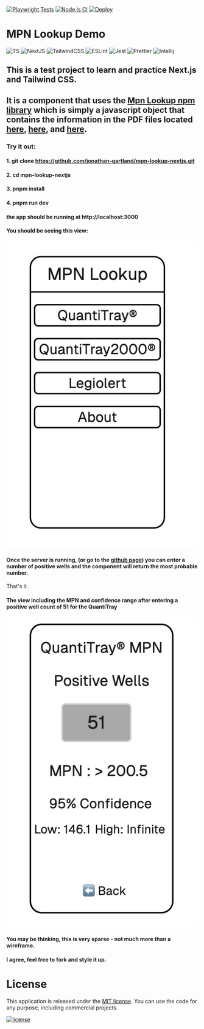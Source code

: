[![Playwright Tests](https://github.com/jonathan-gartland/mpn-lookup-nextjs/actions/workflows/playwright.yml/badge.svg?branch=development)](https://github.com/jonathan-gartland/mpn-lookup-nextjs/actions/workflows/playwright.yml) 
[![Node.js CI](https://github.com/jonathan-gartland/mpn-lookup-nextjs/actions/workflows/test.yml/badge.svg)](https://github.com/jonathan-gartland/mpn-lookup-nextjs/actions/workflows/test.yml) [![Deploy](https://github.com/jonathan-gartland/mpn-lookup-nextjs/actions/workflows/deploy.yml/badge.svg)](https://github.com/jonathan-gartland/mpn-lookup-nextjs/actions/workflows/deploy.yml)  

# MPN Lookup Demo  

![TS](https://img.shields.io/badge/TypeScript-007ACC?style=for-the-badge&logo=typescript&logoColor=white)
![NextJS](https://img.shields.io/badge/next.js-000000?style=for-the-badge&logo=nextdotjs&logoColor=white)
![TailwindCSS](https://img.shields.io/badge/Tailwind_CSS-38B2AC?style=for-the-badge&logo=tailwind-css&logoColor=white)
![ESLint](https://img.shields.io/badge/eslint-3A33D1?style=for-the-badge&logo=eslint&logoColor=white)
![Jest](https://img.shields.io/badge/Jest-323330?style=for-the-badge&logo=Jest&logoColor=white)
![Prettier](https://img.shields.io/badge/prettier-1A2C34?style=for-the-badge&logo=prettier&logoColor=F7BA3E)
![Intellij](https://img.shields.io/badge/IntelliJ_IDEA-000000.svg?style=for-the-badge&logo=intellij-idea&logoColor=white)

## This is a test project to learn and practice Next.js and Tailwind CSS.

## It is a component that uses the [Mpn Lookup npm library](https://www.npmjs.com/package/mpn-lookup) which is simply a javascript object that contains the information in the PDF files located [here](https://www.idexx.com/files/qt97mpntable.pdf), [here](https://www.idexx.com/files/51-well-quanti-tray-mpn-table-h-en.pdf), and [here](https://www.idexx.com/files/quanti-tray-legiolert-mpn-table.pdf).

### Try it out:

#### 1. git clone https://github.com/jonathan-gartland/mpn-lookup-nextjs.git

#### 2. cd mpn-lookup-nextjs

#### 3. pnpm install

#### 4. pnpm run dev

#### the app should be running at http://localhost:3000

#### You should be seeing this view:

![home view](./public/home.jpg "Home View")

#### Once the server is running, (or go to the [github page](https://jonathan-gartland.github.io/mpn-lookup-nextjs)) you can enter a number of positive wells and the component will return the most probable number.

That's it.

#### The view including the MPN and confidence range after entering a positive well count of 51 for the QuantiTray

![QuantiTray](./public/qt.jpg "QuantiTray View")

#### You may be thinking, this is very sparse - not much more than a wireframe.

#### I agree, feel free to fork and style it up.  
  

# License

This application is released under the [MIT license](LICENSE). You can use the code for any purpose, including commercial projects.

[![license](https://img.shields.io/badge/License-MIT-yellow.svg)](https://opensource.org/licenses/MIT)
